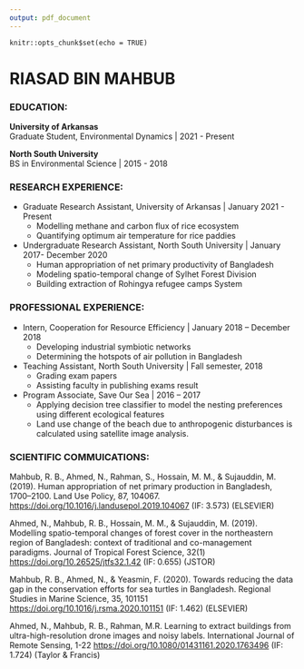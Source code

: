 ```yaml
---
output: pdf_document
---
```


```{r setup, include=FALSE}
knitr::opts_chunk$set(echo = TRUE)
```


# **RIASAD BIN MAHBUB**

### **EDUCATION:**
**University of Arkansas**  
Graduate Student, Environmental Dynamics | 2021 - Present

**North South University**  
BS in Environmental Science | 2015 - 2018


### **RESEARCH EXPERIENCE:**

 * Graduate Research Assistant, University of Arkansas | January 2021 - Present     
    - Modelling methane and carbon flux of rice ecosystem
    - Quantifying optimum air temperature for rice paddies
 * Undergraduate Research Assistant, North South University | January 2017- December 2020
    - Human appropriation of net primary productivity of Bangladesh
    - Modeling spatio-temporal change of Sylhet Forest Division
    - Building extraction of Rohingya refugee camps System

### **PROFESSIONAL EXPERIENCE:**

 * Intern, Cooperation for Resource Efficiency | January 2018 – December 2018   
    - Developing industrial symbiotic networks
    - Determining the hotspots of air pollution in Bangladesh
 * Teaching Assistant, North South University | Fall semester, 2018 
    - Grading exam papers
    - Assisting faculty in publishing exams result 
 * Program Associate, Save Our Sea | 2016 – 2017  
    - Applying decision tree classifier to model the nesting preferences using different ecological features
    - Land use change of the beach due to anthropogenic disturbances is calculated using satellite image analysis.

### **SCIENTIFIC COMMUICATIONS:**

  Mahbub, R. B., Ahmed, N., Rahman, S., Hossain, M. M., & Sujauddin, M. (2019). Human appropriation of net primary production in Bangladesh, 1700–2100. Land Use Policy, 87, 104067. https://doi.org/10.1016/j.landusepol.2019.104067 (IF: 3.573) (ELSEVIER)

Ahmed, N., Mahbub, R. B., Hossain, M. M., & Sujauddin, M. (2019). Modelling spatio-temporal changes of forest cover in the northeastern region of Bangladesh: context of traditional and co-management paradigms. Journal of Tropical Forest Science, 32(1) https://doi.org/10.26525/jtfs32.1.42 (IF: 0.655) (JSTOR)

Mahbub, R. B., Ahmed, N., & Yeasmin, F. (2020). Towards reducing the data gap in the conservation efforts for sea turtles in Bangladesh. Regional Studies in Marine Science, 35, 101151 https://doi.org/10.1016/j.rsma.2020.101151 (IF: 1.462) (ELSEVIER)

Ahmed, N., Mahbub, R. B., Rahman, M.R. Learning to extract buildings from ultra-high-resolution drone images and noisy labels. International Journal of Remote Sensing, 1-22 https://doi.org/10.1080/01431161.2020.1763496 (IF: 1.724) (Taylor & Francis)
